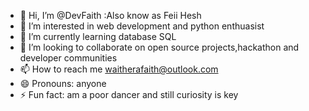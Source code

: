 - 👋 Hi, I’m @DevFaith :Also know as Feii Hesh
- 👀 I’m interested in web development and python enthuasist
- 🌱 I’m currently learning database SQL
- 💞️ I’m looking to collaborate on open source projects,hackathon and developer communities
- 📫 How to reach me waitherafaith@outlook.com
- 😄 Pronouns: anyone
- ⚡ Fun fact: am a poor dancer and still curiosity is key 


